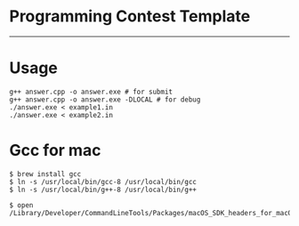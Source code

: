 # Programming Contest Template

---

# Usage

```
g++ answer.cpp -o answer.exe # for submit
g++ answer.cpp -o answer.exe -DLOCAL # for debug
./answer.exe < example1.in
./answer.exe < example2.in
```

# Gcc for mac

```
$ brew install gcc
$ ln -s /usr/local/bin/gcc-8 /usr/local/bin/gcc
$ ln -s /usr/local/bin/g++-8 /usr/local/bin/g++
```

```
$ open /Library/Developer/CommandLineTools/Packages/macOS_SDK_headers_for_macOS_10.14.pkg
```
